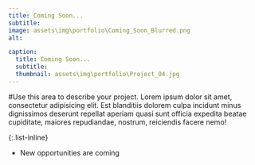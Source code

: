 ```yaml
---
title: Coming Soon...
subtitle:
image: assets\img\portfolio\Coming_Soon_Blurred.png
alt:

caption:
  title: Coming Soon...
  subtitle:
  thumbnail: assets\img\portfolio\Project_04.jpg
---
```

#Use this area to describe your project. Lorem ipsum dolor sit amet, consectetur adipisicing elit. Est blanditiis dolorem culpa incidunt minus dignissimos deserunt repellat aperiam quasi sunt officia expedita beatae cupiditate, maiores repudiandae, nostrum, reiciendis facere nemo!

{:.list-inline}
- New opportunities are coming
